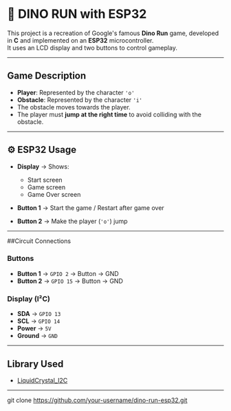 # 🦖 DINO RUN with ESP32

This project is a recreation of Google's famous **Dino Run** game, developed in **C** and implemented on an **ESP32** microcontroller.  
It uses an LCD display and two buttons to control gameplay.  

---

## Game Description
- **Player**: Represented by the character `'o'`  
- **Obstacle**: Represented by the character `'i'`  
- The obstacle moves towards the player.  
- The player must **jump at the right time** to avoid colliding with the obstacle.  

---

## ⚙ ESP32 Usage

- **Display** → Shows:
  - Start screen  
  - Game screen  
  - Game Over screen  

- **Button 1** → Start the game / Restart after game over  
- **Button 2** → Make the player (`'o'`) jump  

---

##Circuit Connections

### Buttons
- **Button 1** → `GPIO 2` → Button → GND  
- **Button 2** → `GPIO 15` → Button → GND  

### Display (I²C)
- **SDA** → `GPIO 13`  
- **SCL** → `GPIO 14`  
- **Power** → `5V`  
- **Ground** → `GND`  

---

## Library Used
- [LiquidCrystal_I2C](https://github.com/johnrickman/LiquidCrystal_I2C)

---


   git clone https://github.com/your-username/dino-run-esp32.git
